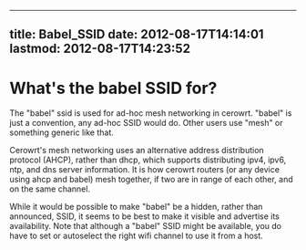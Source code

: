 
---
title: Babel_SSID
date: 2012-08-17T14:14:01
lastmod: 2012-08-17T14:23:52
---
What's the babel SSID for?
==========================

The "babel" ssid is used for ad-hoc mesh networking in cerowrt. "babel"
is just a convention, any ad-hoc SSID would do. Other users use "mesh"
or something generic like that.

Cerowrt's mesh networking uses an alternative address distribution
protocol (<link>AHCP</link>), rather than dhcp, which supports
distributing ipv4, ipv6, ntp, and dns server information. It is how
cerowrt routers (or any device using ahcp and babel) mesh together, if
two are in range of each other, and on the same channel.

While it would be possible to make "babel" be a hidden, rather than
announced, SSID, it seems to be best to make it visible and advertise
its availability. Note that although a "babel" SSID might be available,
you do have to set or autoselect the right wifi channel to use it from a
host.
